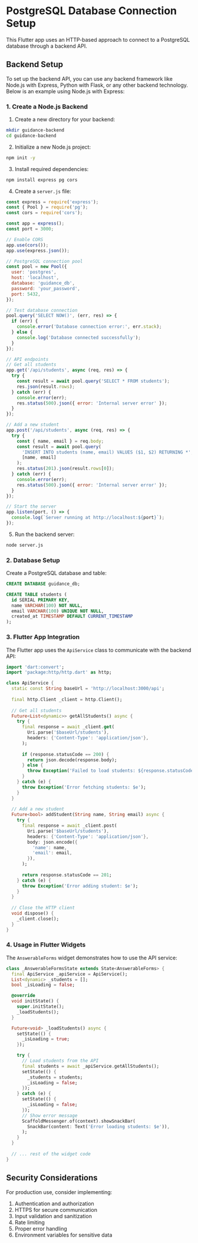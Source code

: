 # PostgreSQL Database Connection Setup

This Flutter app uses an HTTP-based approach to connect to a PostgreSQL database through a backend API.

## Backend Setup

To set up the backend API, you can use any backend framework like Node.js with Express, Python with Flask, or any other backend technology. Below is an example using Node.js with Express:

### 1. Create a Node.js Backend

1. Create a new directory for your backend:
```bash
mkdir guidance-backend
cd guidance-backend
```

2. Initialize a new Node.js project:
```bash
npm init -y
```

3. Install required dependencies:
```bash
npm install express pg cors
```

4. Create a `server.js` file:
```javascript
const express = require('express');
const { Pool } = require('pg');
const cors = require('cors');

const app = express();
const port = 3000;

// Enable CORS
app.use(cors());
app.use(express.json());

// PostgreSQL connection pool
const pool = new Pool({
  user: 'postgres',
  host: 'localhost',
  database: 'guidance_db',
  password: 'your_password',
  port: 5432,
});

// Test database connection
pool.query('SELECT NOW()', (err, res) => {
  if (err) {
    console.error('Database connection error:', err.stack);
  } else {
    console.log('Database connected successfully');
  }
});

// API endpoints
// Get all students
app.get('/api/students', async (req, res) => {
  try {
    const result = await pool.query('SELECT * FROM students');
    res.json(result.rows);
  } catch (err) {
    console.error(err);
    res.status(500).json({ error: 'Internal server error' });
  }
});

// Add a new student
app.post('/api/students', async (req, res) => {
  try {
    const { name, email } = req.body;
    const result = await pool.query(
      'INSERT INTO students (name, email) VALUES ($1, $2) RETURNING *',
      [name, email]
    );
    res.status(201).json(result.rows[0]);
  } catch (err) {
    console.error(err);
    res.status(500).json({ error: 'Internal server error' });
  }
});

// Start the server
app.listen(port, () => {
  console.log(`Server running at http://localhost:${port}`);
});
```

5. Run the backend server:
```bash
node server.js
```

### 2. Database Setup

Create a PostgreSQL database and table:

```sql
CREATE DATABASE guidance_db;

CREATE TABLE students (
  id SERIAL PRIMARY KEY,
  name VARCHAR(100) NOT NULL,
  email VARCHAR(100) UNIQUE NOT NULL,
  created_at TIMESTAMP DEFAULT CURRENT_TIMESTAMP
);
```

### 3. Flutter App Integration

The Flutter app uses the `ApiService` class to communicate with the backend API:

```dart
import 'dart:convert';
import 'package:http/http.dart' as http;

class ApiService {
  static const String baseUrl = 'http://localhost:3000/api';
  
  final http.Client _client = http.Client();
  
  // Get all students
  Future<List<dynamic>> getAllStudents() async {
    try {
      final response = await _client.get(
        Uri.parse('$baseUrl/students'),
        headers: {'Content-Type': 'application/json'},
      );
      
      if (response.statusCode == 200) {
        return json.decode(response.body);
      } else {
        throw Exception('Failed to load students: ${response.statusCode}');
      }
    } catch (e) {
      throw Exception('Error fetching students: $e');
    }
  }
  
  // Add a new student
  Future<bool> addStudent(String name, String email) async {
    try {
      final response = await _client.post(
        Uri.parse('$baseUrl/students'),
        headers: {'Content-Type': 'application/json'},
        body: json.encode({
          'name': name,
          'email': email,
        }),
      );
      
      return response.statusCode == 201;
    } catch (e) {
      throw Exception('Error adding student: $e');
    }
  }
  
  // Close the HTTP client
  void dispose() {
    _client.close();
  }
}
```

### 4. Usage in Flutter Widgets

The `AnswerableForms` widget demonstrates how to use the API service:

```dart
class _AnswerableFormsState extends State<AnswerableForms> {
  final ApiService _apiService = ApiService();
  List<dynamic> _students = [];
  bool _isLoading = false;

  @override
  void initState() {
    super.initState();
    _loadStudents();
  }

  Future<void> _loadStudents() async {
    setState(() {
      _isLoading = true;
    });

    try {
      // Load students from the API
      final students = await _apiService.getAllStudents();
      setState(() {
        _students = students;
        _isLoading = false;
      });
    } catch (e) {
      setState(() {
        _isLoading = false;
      });
      // Show error message
      ScaffoldMessenger.of(context).showSnackBar(
        SnackBar(content: Text('Error loading students: $e')),
      );
    }
  }
  
  // ... rest of the widget code
}
```

## Security Considerations

For production use, consider implementing:

1. Authentication and authorization
2. HTTPS for secure communication
3. Input validation and sanitization
4. Rate limiting
5. Proper error handling
6. Environment variables for sensitive data
